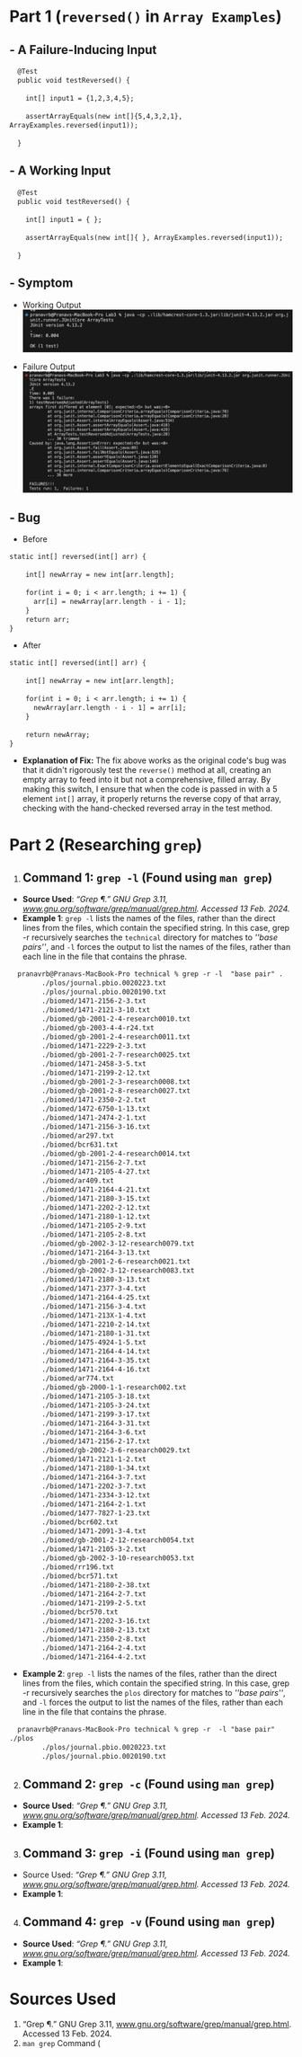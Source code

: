 # Part 1 (`reversed()` in `Array Examples`)


## - A Failure-Inducing Input
> 
> 
      @Test
      public void testReversed() {
     
        int[] input1 = {1,2,3,4,5};
     
        assertArrayEquals(new int[]{5,4,3,2,1}, ArrayExamples.reversed(input1));
     
      }


## - A Working Input
> 
> 
      @Test
      public void testReversed() {
     
        int[] input1 = { };
     
        assertArrayEquals(new int[]{ }, ArrayExamples.reversed(input1));
     
      }


## - Symptom
-   Working Output
![ReverseWorksTest](ReverseWorksTest.png)

-   Failure Output
![ReverseFailure](ReverseFailure.png)


## - Bug
-   Before
> 
>
    static int[] reversed(int[] arr) {

        int[] newArray = new int[arr.length];
    
        for(int i = 0; i < arr.length; i += 1) {
          arr[i] = newArray[arr.length - i - 1];
        }
        return arr;
    }

- After
>
>
    static int[] reversed(int[] arr) {
      
        int[] newArray = new int[arr.length];
    
        for(int i = 0; i < arr.length; i += 1) {
          newArray[arr.length - i - 1] = arr[i];
        }
      
        return newArray;
    }

- **Explanation of Fix:** 
  The fix above works as the original code's bug was that it didn't rigorously test the `reverse()` method at all, creating an empty array to feed into it but not a comprehensive, filled array. By making this switch, I ensure that when the code is passed in with a 5 element `int[]` array, it properly returns the reverse copy of that array, checking with the hand-checked reversed array in the test method. 

# Part 2 (Researching `grep`)
1. ## Command 1: `grep -l` (Found using `man grep`)
- **Source Used**: *“Grep ¶.” GNU Grep 3.11, www.gnu.org/software/grep/manual/grep.html. Accessed 13 Feb. 2024.*
- **Example 1**: `grep -l` lists the names of the files, rather than the direct lines from the files, which contain the specified string. In this case, grep -r recursively searches the `technical` directory for matches to *''base pairs''*, and `-l` forces the output to list the names of the files, rather than each line in the file that contains the phrase. 
>
> 
      pranavrb@Pranavs-MacBook-Pro technical % grep -r -l  "base pair" .          
            ./plos/journal.pbio.0020223.txt
            ./plos/journal.pbio.0020190.txt
            ./biomed/1471-2156-2-3.txt
            ./biomed/1471-2121-3-10.txt
            ./biomed/gb-2001-2-4-research0010.txt
            ./biomed/gb-2003-4-4-r24.txt
            ./biomed/gb-2001-2-4-research0011.txt
            ./biomed/1471-2229-2-3.txt
            ./biomed/gb-2001-2-7-research0025.txt
            ./biomed/1471-2458-3-5.txt
            ./biomed/1471-2199-2-12.txt
            ./biomed/gb-2001-2-3-research0008.txt
            ./biomed/gb-2001-2-8-research0027.txt
            ./biomed/1471-2350-2-2.txt
            ./biomed/1472-6750-1-13.txt
            ./biomed/1471-2474-2-1.txt
            ./biomed/1471-2156-3-16.txt
            ./biomed/ar297.txt
            ./biomed/bcr631.txt
            ./biomed/gb-2001-2-4-research0014.txt
            ./biomed/1471-2156-2-7.txt
            ./biomed/1471-2105-4-27.txt
            ./biomed/ar409.txt
            ./biomed/1471-2164-4-21.txt
            ./biomed/1471-2180-3-15.txt
            ./biomed/1471-2202-2-12.txt
            ./biomed/1471-2180-1-12.txt
            ./biomed/1471-2105-2-9.txt
            ./biomed/1471-2105-2-8.txt
            ./biomed/gb-2002-3-12-research0079.txt
            ./biomed/1471-2164-3-13.txt
            ./biomed/gb-2001-2-6-research0021.txt
            ./biomed/gb-2002-3-12-research0083.txt
            ./biomed/1471-2180-3-13.txt
            ./biomed/1471-2377-3-4.txt
            ./biomed/1471-2164-4-25.txt
            ./biomed/1471-2156-3-4.txt
            ./biomed/1471-213X-1-4.txt
            ./biomed/1471-2210-2-14.txt
            ./biomed/1471-2180-1-31.txt
            ./biomed/1475-4924-1-5.txt
            ./biomed/1471-2164-4-14.txt
            ./biomed/1471-2164-3-35.txt
            ./biomed/1471-2164-4-16.txt
            ./biomed/ar774.txt
            ./biomed/gb-2000-1-1-research002.txt
            ./biomed/1471-2105-3-18.txt
            ./biomed/1471-2105-3-24.txt
            ./biomed/1471-2199-3-17.txt
            ./biomed/1471-2164-3-31.txt
            ./biomed/1471-2164-3-6.txt
            ./biomed/1471-2156-2-17.txt
            ./biomed/gb-2002-3-6-research0029.txt
            ./biomed/1471-2121-1-2.txt
            ./biomed/1471-2180-1-34.txt
            ./biomed/1471-2164-3-7.txt
            ./biomed/1471-2202-3-7.txt
            ./biomed/1471-2334-3-12.txt
            ./biomed/1471-2164-2-1.txt
            ./biomed/1477-7827-1-23.txt
            ./biomed/bcr602.txt
            ./biomed/1471-2091-3-4.txt
            ./biomed/gb-2001-2-12-research0054.txt
            ./biomed/1471-2105-3-2.txt
            ./biomed/gb-2002-3-10-research0053.txt
            ./biomed/rr196.txt
            ./biomed/bcr571.txt
            ./biomed/1471-2180-2-38.txt
            ./biomed/1471-2164-2-7.txt
            ./biomed/1471-2199-2-5.txt
            ./biomed/bcr570.txt
            ./biomed/1471-2202-3-16.txt
            ./biomed/1471-2180-2-13.txt
            ./biomed/1471-2350-2-8.txt
            ./biomed/1471-2164-2-4.txt
            ./biomed/1471-2164-4-2.txt

- **Example 2**: `grep -l` lists the names of the files, rather than the direct lines from the files, which contain the specified string. In this case, grep -r recursively searches the `plos` directory for matches to *''base pairs''*, and `-l` forces the output to list the names of the files, rather than each line in the file that contains the phrase. 
>
>
      pranavrb@Pranavs-MacBook-Pro technical % grep -r  -l "base pair" ./plos  
            ./plos/journal.pbio.0020223.txt
            ./plos/journal.pbio.0020190.txt

2. ## Command 2: `grep -c` (Found using `man grep`)
- **Source Used**: *“Grep ¶.” GNU Grep 3.11, www.gnu.org/software/grep/manual/grep.html. Accessed 13 Feb. 2024.*
- **Example 1**:
  
3. ## Command 3: `grep -i` (Found using `man grep`)
- Source Used: *“Grep ¶.” GNU Grep 3.11, www.gnu.org/software/grep/manual/grep.html. Accessed 13 Feb. 2024.*
- **Example 1**:
  
4. ## Command 4: `grep -v` (Found using `man grep`)
- **Source Used**: *“Grep ¶.” GNU Grep 3.11, www.gnu.org/software/grep/manual/grep.html. Accessed 13 Feb. 2024.*
- **Example 1**:


# Sources Used
1. “Grep ¶.” GNU Grep 3.11, www.gnu.org/software/grep/manual/grep.html. Accessed 13 Feb. 2024.
2. `man grep` Command (
